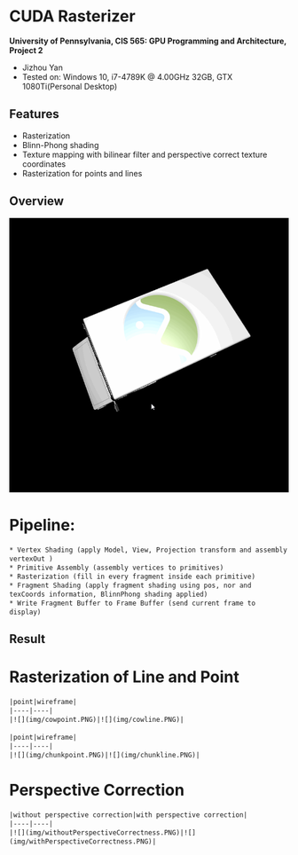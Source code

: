 CUDA Rasterizer
===============

**University of Pennsylvania, CIS 565: GPU Programming and Architecture, Project 2**

* Jizhou Yan
* Tested on: Windows 10, i7-4789K @ 4.00GHz 32GB, GTX 1080Ti(Personal Desktop)

## Features
* Rasterization
* Blinn-Phong shading
* Texture mapping with bilinear filter and perspective correct texture coordinates
* Rasterization for points and lines 

## Overview

![overview](img/1.gif)

  # Pipeline: 
	* Vertex Shading (apply Model, View, Projection transform and assembly vertexOut )
	* Primitive Assembly (assembly vertices to primitives)
	* Rasterization (fill in every fragment inside each primitive)
	* Fragment Shading (apply fragment shading using pos, nor and texCoords information, BlinnPhong shading applied)
	* Write Fragment Buffer to Frame Buffer (send current frame to display)

## Result

  # Rasterization of Line and Point
	|point|wireframe|
	|----|----|
	|![](img/cowpoint.PNG)|![](img/cowline.PNG)|

	|point|wireframe|
	|----|----|
	|![](img/chunkpoint.PNG)|![](img/chunkline.PNG)|

  # Perspective Correction
	|without perspective correction|with perspective correction|
	|----|----|
	|![](img/withoutPerspectiveCorrectness.PNG)|![](img/withPerspectiveCorrectness.PNG)|
	
